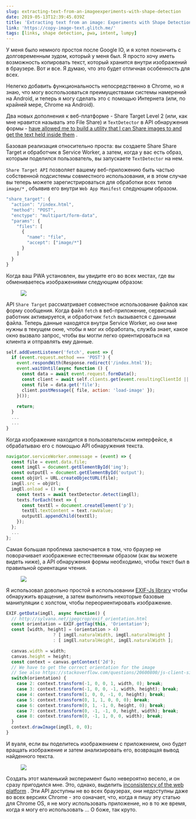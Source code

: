 ```yaml
---
slug: extracting-text-from-an-imageexperiments-with-shape-detection
date: 2019-05-13T12:39:45.039Z
title: 'Extracting text from an image: Experiments with Shape Detection'
link: 'https://copy-image-text.glitch.me/'
tags: [links, shape detection, pwa, intent, lumpy]
---
```

У меня было немного простоя после Google IO, и я хотел покончить с долговременным зудом, который у меня был. Я просто хочу иметь возможность копировать текст, который хранится внутри изображений в браузере. Вот и все. Я думаю, что это будет отличная особенность для всех.

Нелегко добавить функциональность непосредственно в Chrome, но я знаю, что могу воспользоваться преимуществами системы намерений на Android, и теперь я могу сделать это с помощью Интернета (или, по крайней мере, Chrome на Android).

Два новых дополнения к веб-платформе - Share Target Level 2 (или, как мне нравится называть это File Share) и `TextDetector` в API обнаружения формы - [have allowed me to build a utility that I can Share images to and get the text held inside them](https://copy-image-text.glitch.me/) .

Базовая реализация относительно проста: вы создаете Share Share Target и обработчик в Service Worker, а затем, когда у вас есть образ, которым поделился пользователь, вы запускаете `TextDetector` на нем.

`Share Target API` позволяет вашему веб-приложению быть частью собственной подсистемы совместного использования, и в этом случае вы теперь можете зарегистрироваться для обработки всех типов `image/*` , объявив его внутри `Web App Manifest` следующим образом.

```javascript
"share_target": {
  "action": "/index.html",
  "method": "POST",
  "enctype": "multipart/form-data",
  "params": {
    "files": [
      {
        "name": "file",
        "accept": ["image/*"]
      }
    ]
  }
}
```

Когда ваш PWA установлен, вы увидите его во всех местах, где вы обмениваетесь изображениями следующим образом:

<figure><img src="/images/2019-05-13-extracting-text-from-an-imageexperiments-with-shape-detection-0.jpeg"></figure>

API `Share Target` рассматривает совместное использование файлов как форму сообщения. Когда файл `fetch` в веб-приложение, сервисный работник активируется, и обработчик `fetch` вызывается с данными файла. Теперь данные находятся внутри Service Worker, но они мне нужны в текущем окне, чтобы я мог их обработать, служба знает, какое окно вызвало запрос, чтобы вы могли легко ориентироваться на клиента и отправлять ему данные.

```javascript
self.addEventListener('fetch', event => {
  if (event.request.method === 'POST') {
    event.respondWith(Response.redirect('/index.html'));
    event.waitUntil(async function () {
      const data = await event.request.formData();
      const client = await self.clients.get(event.resultingClientId || event.clientId);
      const file = data.get('file');
      client.postMessage({ file, action: 'load-image' });
    }());
    
    return;
  }
  ...
  ...
}

```

Когда изображение находится в пользовательском интерфейсе, я обрабатываю его с помощью API обнаружения текста.

```javascript
navigator.serviceWorker.onmessage = (event) => {  
  const file = event.data.file;
  const imgEl = document.getElementById('img');
  const outputEl = document.getElementById('output');
  const objUrl = URL.createObjectURL(file);
  imgEl.src = objUrl;
  imgEl.onload = () => {
    const texts = await textDetector.detect(imgEl);
    texts.forEach(text => {
      const textEl = document.createElement('p');
      textEl.textContent = text.rawValue;
      outputEl.appendChild(textEl);
    });
  };
  ...
};
```

Самая большая проблема заключается в том, что браузер не поворачивает изображение естественным образом (как вы можете видеть ниже), а API обнаружения формы необходимо, чтобы текст был в правильной ориентации чтения.

<figure><img src="/images/2019-05-13-extracting-text-from-an-imageexperiments-with-shape-detection-1.jpeg"></figure>

Я использовал довольно простой в использовании [EXIF-Js library](https://github.com/exif-js/exif-js) чтобы обнаружить вращение, а затем выполнить некоторые базовые манипуляции с холстом, чтобы переориентировать изображение.

```javascript
EXIF.getData(imgEl, async function() {
  // http://sylvana.net/jpegcrop/exif_orientation.html
  const orientation = EXIF.getTag(this, 'Orientation');
  const [width, height] = (orientation > 4) 
                  ? [ imgEl.naturalWidth, imgEl.naturalHeight ]
                  : [ imgEl.naturalHeight, imgEl.naturalWidth ];

  canvas.width = width;
  canvas.height = height;
  const context = canvas.getContext('2d');
  // We have to get the correct orientation for the image
  // See also https://stackoverflow.com/questions/20600800/js-client-side-exif-orientation-rotate-and-mirror-jpeg-images
  switch(orientation) {
    case 2: context.transform(-1, 0, 0, 1, width, 0); break;
    case 3: context.transform(-1, 0, 0, -1, width, height); break;
    case 4: context.transform(1, 0, 0, -1, 0, height); break;
    case 5: context.transform(0, 1, 1, 0, 0, 0); break;
    case 6: context.transform(0, 1, -1, 0, height, 0); break;
    case 7: context.transform(0, -1, -1, 0, height, width); break;
    case 8: context.transform(0, -1, 1, 0, 0, width); break;
  }
  context.drawImage(imgEl, 0, 0);
}
```

И вуаля, если вы поделитесь изображением с приложением, оно будет вращать изображение и затем анализировать его, возвращая вывод найденного текста.

<figure><img src="/images/2019-05-13-extracting-text-from-an-imageexperiments-with-shape-detection-2.jpeg"></figure>

Создать этот маленький эксперимент было невероятно весело, и он сразу пригодился мне. Это, однако, выделить [inconsistency of the web platform](/the-lumpy-web/) . Эти API доступны не во всех браузерах, они недоступны даже во всех версиях Chrome - это означает, что, когда я пишу эту статью для Chrome OS, я не могу использовать приложение, но в то же время, когда я могу его использовать ... О боже, так круто.

